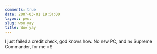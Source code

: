 ```yaml
---
comments: true
date: 2007-03-01 19:50:00
layout: post
slug: woo-yay
title: Woo yay
---
```


I just failed a credit check, god knows how.  No new PC, and no Supreme Commander, for me =S
